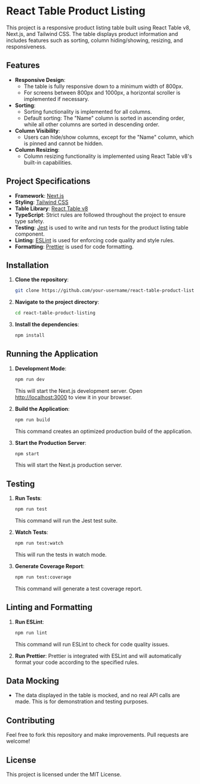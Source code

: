 # React Table Product Listing

This project is a responsive product listing table built using React Table v8, Next.js, and Tailwind CSS. The table displays product information and includes features such as sorting, column hiding/showing, resizing, and responsiveness.

## Features

- **Responsive Design**:
  - The table is fully responsive down to a minimum width of 800px.
  - For screens between 800px and 1000px, a horizontal scroller is implemented if necessary.
- **Sorting**:
  - Sorting functionality is implemented for all columns.
  - Default sorting: The "Name" column is sorted in ascending order, while all other columns are sorted in descending order.
- **Column Visibility**:
  - Users can hide/show columns, except for the "Name" column, which is pinned and cannot be hidden.
- **Column Resizing**:
  - Column resizing functionality is implemented using React Table v8's built-in capabilities.

## Project Specifications

- **Framework**: [Next.js](https://nextjs.org/)
- **Styling**: [Tailwind CSS](https://tailwindcss.com/)
- **Table Library**: [React Table v8](https://tanstack.com/table/v8)
- **TypeScript**: Strict rules are followed throughout the project to ensure type safety.
- **Testing**: [Jest](https://jestjs.io/) is used to write and run tests for the product listing table component.
- **Linting**: [ESLint](https://eslint.org/) is used for enforcing code quality and style rules.
- **Formatting**: [Prettier](https://prettier.io/) is used for code formatting.

## Installation

1. **Clone the repository**:
   ```bash
   git clone https://github.com/your-username/react-table-product-listing.git
   ```
2. **Navigate to the project directory**:
   ```bash
   cd react-table-product-listing
   ```
3. **Install the dependencies**:
   ```bash
   npm install
   ```

## Running the Application

1. **Development Mode**:

   ```bash
   npm run dev
   ```

   This will start the Next.js development server. Open [http://localhost:3000](http://localhost:3000) to view it in your browser.

2. **Build the Application**:

   ```bash
   npm run build
   ```

   This command creates an optimized production build of the application.

3. **Start the Production Server**:
   ```bash
   npm start
   ```
   This will start the Next.js production server.

## Testing

1. **Run Tests**:

   ```bash
   npm run test
   ```

   This command will run the Jest test suite.

2. **Watch Tests**:

   ```bash
   npm run test:watch
   ```

   This will run the tests in watch mode.

3. **Generate Coverage Report**:
   ```bash
   npm run test:coverage
   ```
   This command will generate a test coverage report.

## Linting and Formatting

1. **Run ESLint**:

   ```bash
   npm run lint
   ```

   This command will run ESLint to check for code quality issues.

2. **Run Prettier**:
   Prettier is integrated with ESLint and will automatically format your code according to the specified rules.

## Data Mocking

- The data displayed in the table is mocked, and no real API calls are made. This is for demonstration and testing purposes.

## Contributing

Feel free to fork this repository and make improvements. Pull requests are welcome!

## License

This project is licensed under the MIT License.
